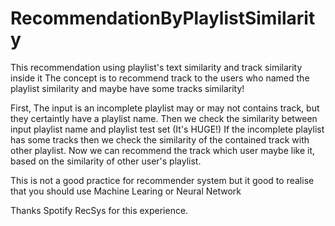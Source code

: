 # RecommendationByPlaylistSimilarity

This recommendation using playlist's text similarity and track similarity inside it
The concept is to recommend track to the users who named the playlist similarity and maybe have some tracks similarity!

First, The input is an incomplete playlist may or may not contains track, but they certaintly have a playlist name.
Then we check the similarity between input playlist name and playlist test set (It's HUGE!)
If the incomplete playlist has some tracks then we check the similarity of the contained track with other playlist.
Now we can recommend the track which user maybe like it, based on the similarity of other user's playlist.

This is not a good practice for recommender system but it good to realise that you should use Machine Learing or Neural Network

Thanks Spotify RecSys for this experience.
